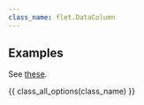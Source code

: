 ```yaml
---
class_name: flet.DataColumn
---
```


## Examples

See [these](datatable/index.md#examples).

{{ class_all_options(class_name) }}
